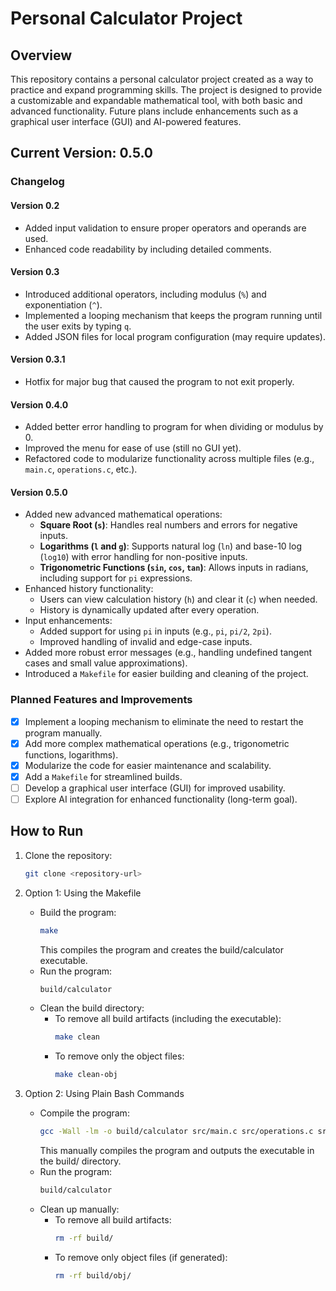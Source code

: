 # Personal Calculator Project

## Overview
This repository contains a personal calculator project created as a way to practice and expand programming skills. The project is designed to provide a customizable and expandable mathematical tool, with both basic and advanced functionality. Future plans include enhancements such as a graphical user interface (GUI) and AI-powered features.

## Current Version: 0.5.0

### Changelog
#### Version 0.2
- Added input validation to ensure proper operators and operands are used.
- Enhanced code readability by including detailed comments.

#### Version 0.3
- Introduced additional operators, including modulus (`%`) and exponentiation (`^`).
- Implemented a looping mechanism that keeps the program running until the user exits by typing `q`.
- Added JSON files for local program configuration (may require updates).

#### Version 0.3.1
- Hotfix for major bug that caused the program to not exit properly.

#### Version 0.4.0
- Added better error handling to program for when dividing or modulus by 0.
- Improved the menu for ease of use (still no GUI yet).
- Refactored code to modularize functionality across multiple files (e.g., `main.c`, `operations.c`, etc.).

#### Version 0.5.0
- Added new advanced mathematical operations:
  - **Square Root (`s`)**: Handles real numbers and errors for negative inputs.
  - **Logarithms (`l` and `g`)**: Supports natural log (`ln`) and base-10 log (`log10`) with error handling for non-positive inputs.
  - **Trigonometric Functions (`sin`, `cos`, `tan`)**: Allows inputs in radians, including support for `pi` expressions.
- Enhanced history functionality:
  - Users can view calculation history (`h`) and clear it (`c`) when needed.
  - History is dynamically updated after every operation.
- Input enhancements:
  - Added support for using `pi` in inputs (e.g., `pi`, `pi/2`, `2pi`).
  - Improved handling of invalid and edge-case inputs.
- Added more robust error messages (e.g., handling undefined tangent cases and small value approximations).
- Introduced a `Makefile` for easier building and cleaning of the project.

### Planned Features and Improvements
- [x] Implement a looping mechanism to eliminate the need to restart the program manually.
- [x] Add more complex mathematical operations (e.g., trigonometric functions, logarithms).
- [x] Modularize the code for easier maintenance and scalability.
- [x] Add a `Makefile` for streamlined builds.
- [ ] Develop a graphical user interface (GUI) for improved usability.
- [ ] Explore AI integration for enhanced functionality (long-term goal).

## How to Run
1. Clone the repository:
   ```bash
   git clone <repository-url>
   ```

2. Option 1: Using the Makefile
   - Build the program:
     ```bash
     make
     ```
     This compiles the program and creates the build/calculator executable.
   - Run the program:
     ```bash
     build/calculator
     ```
   - Clean the build directory:
     - To remove all build artifacts (including the executable):
       ```bash
       make clean
       ```
     - To remove only the object files:
       ```bash
       make clean-obj
       ```

3. Option 2: Using Plain Bash Commands
   - Compile the program:
     ```bash
     gcc -Wall -lm -o build/calculator src/main.c src/operations.c src/ui.c src/history.c
     ```
     This manually compiles the program and outputs the executable in the build/ directory.
   - Run the program:
     ```bash
     build/calculator
     ```
   - Clean up manually:
     - To remove all build artifacts:
       ```bash
       rm -rf build/
       ```
     - To remove only object files (if generated):
       ```bash
       rm -rf build/obj/
       ```

